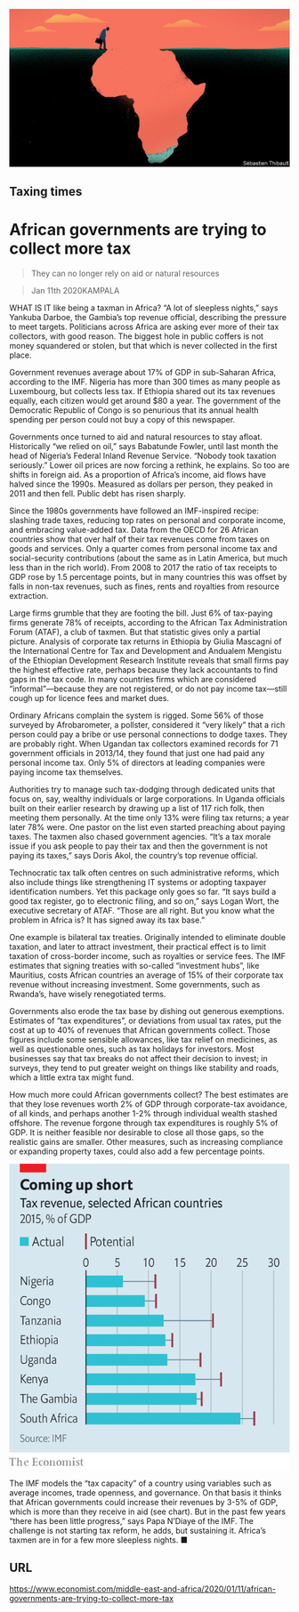 ![](./images/20200111_MAD001_0.jpg)

## Taxing times

# African governments are trying to collect more tax

> They can no longer rely on aid or natural resources

> Jan 11th 2020KAMPALA

WHAT IS IT like being a taxman in Africa? “A lot of sleepless nights,” says Yankuba Darboe, the Gambia’s top revenue official, describing the pressure to meet targets. Politicians across Africa are asking ever more of their tax collectors, with good reason. The biggest hole in public coffers is not money squandered or stolen, but that which is never collected in the first place.

Government revenues average about 17% of GDP in sub-Saharan Africa, according to the IMF. Nigeria has more than 300 times as many people as Luxembourg, but collects less tax. If Ethiopia shared out its tax revenues equally, each citizen would get around $80 a year. The government of the Democratic Republic of Congo is so penurious that its annual health spending per person could not buy a copy of this newspaper.

Governments once turned to aid and natural resources to stay afloat. Historically “we relied on oil,” says Babatunde Fowler, until last month the head of Nigeria’s Federal Inland Revenue Service. “Nobody took taxation seriously.” Lower oil prices are now forcing a rethink, he explains. So too are shifts in foreign aid. As a proportion of Africa’s income, aid flows have halved since the 1990s. Measured as dollars per person, they peaked in 2011 and then fell. Public debt has risen sharply.

Since the 1980s governments have followed an IMF-inspired recipe: slashing trade taxes, reducing top rates on personal and corporate income, and embracing value-added tax. Data from the OECD for 26 African countries show that over half of their tax revenues come from taxes on goods and services. Only a quarter comes from personal income tax and social-security contributions (about the same as in Latin America, but much less than in the rich world). From 2008 to 2017 the ratio of tax receipts to GDP rose by 1.5 percentage points, but in many countries this was offset by falls in non-tax revenues, such as fines, rents and royalties from resource extraction.

Large firms grumble that they are footing the bill. Just 6% of tax-paying firms generate 78% of receipts, according to the African Tax Administration Forum (ATAF), a club of taxmen. But that statistic gives only a partial picture. Analysis of corporate tax returns in Ethiopia by Giulia Mascagni of the International Centre for Tax and Development and Andualem Mengistu of the Ethiopian Development Research Institute reveals that small firms pay the highest effective rate, perhaps because they lack accountants to find gaps in the tax code. In many countries firms which are considered “informal”—because they are not registered, or do not pay income tax—still cough up for licence fees and market dues.

Ordinary Africans complain the system is rigged. Some 56% of those surveyed by Afrobarometer, a pollster, considered it “very likely” that a rich person could pay a bribe or use personal connections to dodge taxes. They are probably right. When Ugandan tax collectors examined records for 71 government officials in 2013/14, they found that just one had paid any personal income tax. Only 5% of directors at leading companies were paying income tax themselves.

Authorities try to manage such tax-dodging through dedicated units that focus on, say, wealthy individuals or large corporations. In Uganda officials built on their earlier research by drawing up a list of 117 rich folk, then meeting them personally. At the time only 13% were filing tax returns; a year later 78% were. One pastor on the list even started preaching about paying taxes. The taxmen also chased government agencies. “It’s a tax morale issue if you ask people to pay their tax and then the government is not paying its taxes,” says Doris Akol, the country’s top revenue official.

Technocratic tax talk often centres on such administrative reforms, which also include things like strengthening IT systems or adopting taxpayer identification numbers. Yet this package only goes so far. “It says build a good tax register, go to electronic filing, and so on,” says Logan Wort, the executive secretary of ATAF. “Those are all right. But you know what the problem in Africa is? It has signed away its tax base.”

One example is bilateral tax treaties. Originally intended to eliminate double taxation, and later to attract investment, their practical effect is to limit taxation of cross-border income, such as royalties or service fees. The IMF estimates that signing treaties with so-called “investment hubs”, like Mauritius, costs African countries an average of 15% of their corporate tax revenue without increasing investment. Some governments, such as Rwanda’s, have wisely renegotiated terms.

Governments also erode the tax base by dishing out generous exemptions. Estimates of “tax expenditures”, or deviations from usual tax rates, put the cost at up to 40% of revenues that African governments collect. Those figures include some sensible allowances, like tax relief on medicines, as well as questionable ones, such as tax holidays for investors. Most businesses say that tax breaks do not affect their decision to invest; in surveys, they tend to put greater weight on things like stability and roads, which a little extra tax might fund.

How much more could African governments collect? The best estimates are that they lose revenues worth 2% of GDP through corporate-tax avoidance, of all kinds, and perhaps another 1-2% through individual wealth stashed offshore. The revenue forgone through tax expenditures is roughly 5% of GDP. It is neither feasible nor desirable to close all those gaps, so the realistic gains are smaller. Other measures, such as increasing compliance or expanding property taxes, could also add a few percentage points.

![](./images/20200111_MAC265.png)

The IMF models the “tax capacity” of a country using variables such as average incomes, trade openness, and governance. On that basis it thinks that African governments could increase their revenues by 3-5% of GDP, which is more than they receive in aid (see chart). But in the past few years “there has been little progress,” says Papa N’Diaye of the IMF. The challenge is not starting tax reform, he adds, but sustaining it. Africa’s taxmen are in for a few more sleepless nights. ■

## URL

https://www.economist.com/middle-east-and-africa/2020/01/11/african-governments-are-trying-to-collect-more-tax
